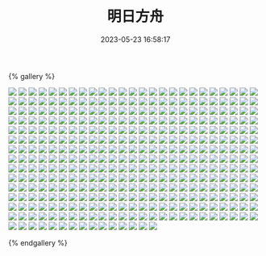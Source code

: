 ﻿---
title: 明日方舟
date: 2023-05-23 16:58:17
comments: false
---

{% gallery %}

![](https://cdn.jsdelivr.net/gh/1405720461/Arknights-img@main/Arknights1/1.webp)
![](https://cdn.jsdelivr.net/gh/1405720461/Arknights-img@main/Arknights1/2.webp)
![](https://cdn.jsdelivr.net/gh/1405720461/Arknights-img@main/Arknights1/3.webp)
![](https://cdn.jsdelivr.net/gh/1405720461/Arknights-img@main/Arknights1/4.webp)
![](https://cdn.jsdelivr.net/gh/1405720461/Arknights-img@main/Arknights1/5.webp)
![](https://cdn.jsdelivr.net/gh/1405720461/Arknights-img@main/Arknights1/6.webp)
![](https://cdn.jsdelivr.net/gh/1405720461/Arknights-img@main/Arknights1/7.webp)
![](https://cdn.jsdelivr.net/gh/1405720461/Arknights-img@main/Arknights1/8.webp)
![](https://cdn.jsdelivr.net/gh/1405720461/Arknights-img@main/Arknights1/9.webp)
![](https://cdn.jsdelivr.net/gh/1405720461/Arknights-img@main/Arknights1/10.webp)
![](https://cdn.jsdelivr.net/gh/1405720461/Arknights-img@main/Arknights1/11.webp)
![](https://cdn.jsdelivr.net/gh/1405720461/Arknights-img@main/Arknights1/12.webp)
![](https://cdn.jsdelivr.net/gh/1405720461/Arknights-img@main/Arknights1/13.webp)
![](https://cdn.jsdelivr.net/gh/1405720461/Arknights-img@main/Arknights1/14.webp)
![](https://cdn.jsdelivr.net/gh/1405720461/Arknights-img@main/Arknights1/15.webp)
![](https://cdn.jsdelivr.net/gh/1405720461/Arknights-img@main/Arknights1/16.webp)
![](https://cdn.jsdelivr.net/gh/1405720461/Arknights-img@main/Arknights1/17.webp)
![](https://cdn.jsdelivr.net/gh/1405720461/Arknights-img@main/Arknights1/18.webp)
![](https://cdn.jsdelivr.net/gh/1405720461/Arknights-img@main/Arknights1/19.webp)
![](https://cdn.jsdelivr.net/gh/1405720461/Arknights-img@main/Arknights1/20.webp)
![](https://cdn.jsdelivr.net/gh/1405720461/Arknights-img@main/Arknights1/21.webp)
![](https://cdn.jsdelivr.net/gh/1405720461/Arknights-img@main/Arknights1/22.webp)
![](https://cdn.jsdelivr.net/gh/1405720461/Arknights-img@main/Arknights1/23.webp)
![](https://cdn.jsdelivr.net/gh/1405720461/Arknights-img@main/Arknights1/24.webp)
![](https://cdn.jsdelivr.net/gh/1405720461/Arknights-img@main/Arknights1/25.webp)
![](https://cdn.jsdelivr.net/gh/1405720461/Arknights-img@main/Arknights1/26.webp)
![](https://cdn.jsdelivr.net/gh/1405720461/Arknights-img@main/Arknights1/27.webp)
![](https://cdn.jsdelivr.net/gh/1405720461/Arknights-img@main/Arknights1/28.webp)
![](https://cdn.jsdelivr.net/gh/1405720461/Arknights-img@main/Arknights1/29.webp)
![](https://cdn.jsdelivr.net/gh/1405720461/Arknights-img@main/Arknights1/30.webp)
![](https://cdn.jsdelivr.net/gh/1405720461/Arknights-img@main/Arknights1/31.webp)
![](https://cdn.jsdelivr.net/gh/1405720461/Arknights-img@main/Arknights1/32.webp)
![](https://cdn.jsdelivr.net/gh/1405720461/Arknights-img@main/Arknights1/33.webp)
![](https://cdn.jsdelivr.net/gh/1405720461/Arknights-img@main/Arknights1/34.webp)
![](https://cdn.jsdelivr.net/gh/1405720461/Arknights-img@main/Arknights1/35.webp)
![](https://cdn.jsdelivr.net/gh/1405720461/Arknights-img@main/Arknights1/36.webp)
![](https://cdn.jsdelivr.net/gh/1405720461/Arknights-img@main/Arknights1/37.webp)
![](https://cdn.jsdelivr.net/gh/1405720461/Arknights-img@main/Arknights1/38.webp)
![](https://cdn.jsdelivr.net/gh/1405720461/Arknights-img@main/Arknights1/39.webp)
![](https://cdn.jsdelivr.net/gh/1405720461/Arknights-img@main/Arknights1/40.webp)
![](https://cdn.jsdelivr.net/gh/1405720461/Arknights-img@main/Arknights1/41.webp)
![](https://cdn.jsdelivr.net/gh/1405720461/Arknights-img@main/Arknights1/42.webp)
![](https://cdn.jsdelivr.net/gh/1405720461/Arknights-img@main/Arknights1/43.webp)
![](https://cdn.jsdelivr.net/gh/1405720461/Arknights-img@main/Arknights1/44.webp)
![](https://cdn.jsdelivr.net/gh/1405720461/Arknights-img@main/Arknights1/45.webp)
![](https://cdn.jsdelivr.net/gh/1405720461/Arknights-img@main/Arknights1/46.webp)
![](https://cdn.jsdelivr.net/gh/1405720461/Arknights-img@main/Arknights1/47.webp)
![](https://cdn.jsdelivr.net/gh/1405720461/Arknights-img@main/Arknights1/48.webp)
![](https://cdn.jsdelivr.net/gh/1405720461/Arknights-img@main/Arknights1/49.webp)
![](https://cdn.jsdelivr.net/gh/1405720461/Arknights-img@main/Arknights1/50.webp)
![](https://cdn.jsdelivr.net/gh/1405720461/Arknights-img@main/Arknights1/51.webp)
![](https://cdn.jsdelivr.net/gh/1405720461/Arknights-img@main/Arknights1/52.webp)
![](https://cdn.jsdelivr.net/gh/1405720461/Arknights-img@main/Arknights1/53.webp)
![](https://cdn.jsdelivr.net/gh/1405720461/Arknights-img@main/Arknights1/54.webp)
![](https://cdn.jsdelivr.net/gh/1405720461/Arknights-img@main/Arknights1/55.webp)
![](https://cdn.jsdelivr.net/gh/1405720461/Arknights-img@main/Arknights1/56.webp)
![](https://cdn.jsdelivr.net/gh/1405720461/Arknights-img@main/Arknights1/57.webp)
![](https://cdn.jsdelivr.net/gh/1405720461/Arknights-img@main/Arknights1/58.webp)
![](https://cdn.jsdelivr.net/gh/1405720461/Arknights-img@main/Arknights1/59.webp)
![](https://cdn.jsdelivr.net/gh/1405720461/Arknights-img@main/Arknights1/60.webp)
![](https://cdn.jsdelivr.net/gh/1405720461/Arknights-img@main/Arknights1/61.webp)
![](https://cdn.jsdelivr.net/gh/1405720461/Arknights-img@main/Arknights1/62.webp)
![](https://cdn.jsdelivr.net/gh/1405720461/Arknights-img@main/Arknights1/63.webp)
![](https://cdn.jsdelivr.net/gh/1405720461/Arknights-img@main/Arknights1/64.webp)
![](https://cdn.jsdelivr.net/gh/1405720461/Arknights-img@main/Arknights1/65.webp)
![](https://cdn.jsdelivr.net/gh/1405720461/Arknights-img@main/Arknights1/66.webp)
![](https://cdn.jsdelivr.net/gh/1405720461/Arknights-img@main/Arknights1/67.webp)
![](https://cdn.jsdelivr.net/gh/1405720461/Arknights-img@main/Arknights1/68.webp)
![](https://cdn.jsdelivr.net/gh/1405720461/Arknights-img@main/Arknights1/69.webp)
![](https://cdn.jsdelivr.net/gh/1405720461/Arknights-img@main/Arknights1/70.webp)
![](https://cdn.jsdelivr.net/gh/1405720461/Arknights-img@main/Arknights1/71.webp)
![](https://cdn.jsdelivr.net/gh/1405720461/Arknights-img@main/Arknights1/72.webp)
![](https://cdn.jsdelivr.net/gh/1405720461/Arknights-img@main/Arknights1/73.webp)
![](https://cdn.jsdelivr.net/gh/1405720461/Arknights-img@main/Arknights1/74.webp)
![](https://cdn.jsdelivr.net/gh/1405720461/Arknights-img@main/Arknights1/75.webp)
![](https://cdn.jsdelivr.net/gh/1405720461/Arknights-img@main/Arknights1/76.webp)
![](https://cdn.jsdelivr.net/gh/1405720461/Arknights-img@main/Arknights1/77.webp)
![](https://cdn.jsdelivr.net/gh/1405720461/Arknights-img@main/Arknights1/78.webp)
![](https://cdn.jsdelivr.net/gh/1405720461/Arknights-img@main/Arknights1/79.webp)
![](https://cdn.jsdelivr.net/gh/1405720461/Arknights-img@main/Arknights1/80.webp)
![](https://cdn.jsdelivr.net/gh/1405720461/Arknights-img@main/Arknights1/81.webp)
![](https://cdn.jsdelivr.net/gh/1405720461/Arknights-img@main/Arknights1/82.webp)
![](https://cdn.jsdelivr.net/gh/1405720461/Arknights-img@main/Arknights1/83.webp)
![](https://cdn.jsdelivr.net/gh/1405720461/Arknights-img@main/Arknights1/84.webp)
![](https://cdn.jsdelivr.net/gh/1405720461/Arknights-img@main/Arknights1/85.webp)
![](https://cdn.jsdelivr.net/gh/1405720461/Arknights-img@main/Arknights1/86.webp)
![](https://cdn.jsdelivr.net/gh/1405720461/Arknights-img@main/Arknights1/87.webp)
![](https://cdn.jsdelivr.net/gh/1405720461/Arknights-img@main/Arknights1/88.webp)
![](https://cdn.jsdelivr.net/gh/1405720461/Arknights-img@main/Arknights1/89.webp)
![](https://cdn.jsdelivr.net/gh/1405720461/Arknights-img@main/Arknights1/90.webp)
![](https://cdn.jsdelivr.net/gh/1405720461/Arknights-img@main/Arknights1/91.webp)
![](https://cdn.jsdelivr.net/gh/1405720461/Arknights-img@main/Arknights1/92.webp)
![](https://cdn.jsdelivr.net/gh/1405720461/Arknights-img@main/Arknights1/93.webp)
![](https://cdn.jsdelivr.net/gh/1405720461/Arknights-img@main/Arknights1/94.webp)
![](https://cdn.jsdelivr.net/gh/1405720461/Arknights-img@main/Arknights1/95.webp)
![](https://cdn.jsdelivr.net/gh/1405720461/Arknights-img@main/Arknights1/96.webp)
![](https://cdn.jsdelivr.net/gh/1405720461/Arknights-img@main/Arknights1/97.webp)
![](https://cdn.jsdelivr.net/gh/1405720461/Arknights-img@main/Arknights1/98.webp)
![](https://cdn.jsdelivr.net/gh/1405720461/Arknights-img@main/Arknights1/99.webp)
![](https://cdn.jsdelivr.net/gh/1405720461/Arknights-img@main/Arknights1/100.webp)
![](https://cdn.jsdelivr.net/gh/1405720461/Arknights-img@main/Arknights1/101.webp)
![](https://cdn.jsdelivr.net/gh/1405720461/Arknights-img@main/Arknights1/102.webp)
![](https://cdn.jsdelivr.net/gh/1405720461/Arknights-img@main/Arknights1/103.webp)
![](https://cdn.jsdelivr.net/gh/1405720461/Arknights-img@main/Arknights1/104.webp)
![](https://cdn.jsdelivr.net/gh/1405720461/Arknights-img@main/Arknights1/105.webp)
![](https://cdn.jsdelivr.net/gh/1405720461/Arknights-img@main/Arknights1/106.webp)
![](https://cdn.jsdelivr.net/gh/1405720461/Arknights-img@main/Arknights1/107.webp)
![](https://cdn.jsdelivr.net/gh/1405720461/Arknights-img@main/Arknights1/108.webp)
![](https://cdn.jsdelivr.net/gh/1405720461/Arknights-img@main/Arknights1/109.webp)
![](https://cdn.jsdelivr.net/gh/1405720461/Arknights-img@main/Arknights1/110.webp)
![](https://cdn.jsdelivr.net/gh/1405720461/Arknights-img@main/Arknights1/111.webp)
![](https://cdn.jsdelivr.net/gh/1405720461/Arknights-img@main/Arknights1/112.webp)
![](https://cdn.jsdelivr.net/gh/1405720461/Arknights-img@main/Arknights1/113.webp)
![](https://cdn.jsdelivr.net/gh/1405720461/Arknights-img@main/Arknights1/114.webp)
![](https://cdn.jsdelivr.net/gh/1405720461/Arknights-img@main/Arknights1/115.webp)
![](https://cdn.jsdelivr.net/gh/1405720461/Arknights-img@main/Arknights1/116.webp)
![](https://cdn.jsdelivr.net/gh/1405720461/Arknights-img@main/Arknights1/117.webp)
![](https://cdn.jsdelivr.net/gh/1405720461/Arknights-img@main/Arknights1/118.webp)
![](https://cdn.jsdelivr.net/gh/1405720461/Arknights-img@main/Arknights1/119.webp)
![](https://cdn.jsdelivr.net/gh/1405720461/Arknights-img@main/Arknights1/120.webp)
![](https://cdn.jsdelivr.net/gh/1405720461/Arknights-img@main/Arknights1/121.webp)
![](https://cdn.jsdelivr.net/gh/1405720461/Arknights-img@main/Arknights1/122.webp)
![](https://cdn.jsdelivr.net/gh/1405720461/Arknights-img@main/Arknights1/123.webp)
![](https://cdn.jsdelivr.net/gh/1405720461/Arknights-img@main/Arknights1/124.webp)
![](https://cdn.jsdelivr.net/gh/1405720461/Arknights-img@main/Arknights1/125.webp)
![](https://cdn.jsdelivr.net/gh/1405720461/Arknights-img@main/Arknights1/126.webp)
![](https://cdn.jsdelivr.net/gh/1405720461/Arknights-img@main/Arknights1/127.webp)
![](https://cdn.jsdelivr.net/gh/1405720461/Arknights-img@main/Arknights1/128.webp)
![](https://cdn.jsdelivr.net/gh/1405720461/Arknights-img@main/Arknights1/129.webp)
![](https://cdn.jsdelivr.net/gh/1405720461/Arknights-img@main/Arknights1/130.webp)
![](https://cdn.jsdelivr.net/gh/1405720461/Arknights-img@main/Arknights1/131.webp)
![](https://cdn.jsdelivr.net/gh/1405720461/Arknights-img@main/Arknights1/132.webp)
![](https://cdn.jsdelivr.net/gh/1405720461/Arknights-img@main/Arknights1/133.webp)
![](https://cdn.jsdelivr.net/gh/1405720461/Arknights-img@main/Arknights1/134.webp)
![](https://cdn.jsdelivr.net/gh/1405720461/Arknights-img@main/Arknights1/135.webp)
![](https://cdn.jsdelivr.net/gh/1405720461/Arknights-img@main/Arknights1/136.webp)
![](https://cdn.jsdelivr.net/gh/1405720461/Arknights-img@main/Arknights1/137.webp)
![](https://cdn.jsdelivr.net/gh/1405720461/Arknights-img@main/Arknights1/138.webp)
![](https://cdn.jsdelivr.net/gh/1405720461/Arknights-img@main/Arknights1/139.webp)
![](https://cdn.jsdelivr.net/gh/1405720461/Arknights-img@main/Arknights1/140.webp)
![](https://cdn.jsdelivr.net/gh/1405720461/Arknights-img@main/Arknights1/141.webp)
![](https://cdn.jsdelivr.net/gh/1405720461/Arknights-img@main/Arknights1/142.webp)
![](https://cdn.jsdelivr.net/gh/1405720461/Arknights-img@main/Arknights1/143.webp)
![](https://cdn.jsdelivr.net/gh/1405720461/Arknights-img@main/Arknights1/144.webp)
![](https://cdn.jsdelivr.net/gh/1405720461/Arknights-img@main/Arknights1/145.webp)
![](https://cdn.jsdelivr.net/gh/1405720461/Arknights-img@main/Arknights1/146.webp)
![](https://cdn.jsdelivr.net/gh/1405720461/Arknights-img@main/Arknights1/147.webp)
![](https://cdn.jsdelivr.net/gh/1405720461/Arknights-img@main/Arknights1/148.webp)
![](https://cdn.jsdelivr.net/gh/1405720461/Arknights-img@main/Arknights1/149.webp)
![](https://cdn.jsdelivr.net/gh/1405720461/Arknights-img@main/Arknights1/150.webp)
![](https://cdn.jsdelivr.net/gh/1405720461/Arknights-img@main/Arknights1/151.webp)
![](https://cdn.jsdelivr.net/gh/1405720461/Arknights-img@main/Arknights1/152.webp)
![](https://cdn.jsdelivr.net/gh/1405720461/Arknights-img@main/Arknights1/153.webp)
![](https://cdn.jsdelivr.net/gh/1405720461/Arknights-img@main/Arknights1/154.webp)
![](https://cdn.jsdelivr.net/gh/1405720461/Arknights-img@main/Arknights1/155.webp)
![](https://cdn.jsdelivr.net/gh/1405720461/Arknights-img@main/Arknights1/156.webp)
![](https://cdn.jsdelivr.net/gh/1405720461/Arknights-img@main/Arknights1/157.webp)
![](https://cdn.jsdelivr.net/gh/1405720461/Arknights-img@main/Arknights1/158.webp)
![](https://cdn.jsdelivr.net/gh/1405720461/Arknights-img@main/Arknights1/159.webp)
![](https://cdn.jsdelivr.net/gh/1405720461/Arknights-img@main/Arknights1/160.webp)
![](https://cdn.jsdelivr.net/gh/1405720461/Arknights-img@main/Arknights1/161.webp)
![](https://cdn.jsdelivr.net/gh/1405720461/Arknights-img@main/Arknights1/162.webp)
![](https://cdn.jsdelivr.net/gh/1405720461/Arknights-img@main/Arknights1/163.webp)
![](https://cdn.jsdelivr.net/gh/1405720461/Arknights-img@main/Arknights1/164.webp)
![](https://cdn.jsdelivr.net/gh/1405720461/Arknights-img@main/Arknights1/165.webp)
![](https://cdn.jsdelivr.net/gh/1405720461/Arknights-img@main/Arknights1/166.webp)
![](https://cdn.jsdelivr.net/gh/1405720461/Arknights-img@main/Arknights1/167.webp)
![](https://cdn.jsdelivr.net/gh/1405720461/Arknights-img@main/Arknights1/168.webp)
![](https://cdn.jsdelivr.net/gh/1405720461/Arknights-img@main/Arknights1/169.webp)
![](https://cdn.jsdelivr.net/gh/1405720461/Arknights-img@main/Arknights1/170.webp)
![](https://cdn.jsdelivr.net/gh/1405720461/Arknights-img@main/Arknights1/171.webp)
![](https://cdn.jsdelivr.net/gh/1405720461/Arknights-img@main/Arknights1/172.webp)
![](https://cdn.jsdelivr.net/gh/1405720461/Arknights-img@main/Arknights1/173.webp)
![](https://cdn.jsdelivr.net/gh/1405720461/Arknights-img@main/Arknights1/174.webp)
![](https://cdn.jsdelivr.net/gh/1405720461/Arknights-img@main/Arknights1/175.webp)
![](https://cdn.jsdelivr.net/gh/1405720461/Arknights-img@main/Arknights1/176.webp)
![](https://cdn.jsdelivr.net/gh/1405720461/Arknights-img@main/Arknights1/177.webp)
![](https://cdn.jsdelivr.net/gh/1405720461/Arknights-img@main/Arknights1/178.webp)
![](https://cdn.jsdelivr.net/gh/1405720461/Arknights-img@main/Arknights1/179.webp)
![](https://cdn.jsdelivr.net/gh/1405720461/Arknights-img@main/Arknights1/180.webp)
![](https://cdn.jsdelivr.net/gh/1405720461/Arknights-img@main/Arknights1/181.webp)
![](https://cdn.jsdelivr.net/gh/1405720461/Arknights-img@main/Arknights1/182.webp)
![](https://cdn.jsdelivr.net/gh/1405720461/Arknights-img@main/Arknights1/183.webp)
![](https://cdn.jsdelivr.net/gh/1405720461/Arknights-img@main/Arknights1/184.webp)
![](https://cdn.jsdelivr.net/gh/1405720461/Arknights-img@main/Arknights1/185.webp)
![](https://cdn.jsdelivr.net/gh/1405720461/Arknights-img@main/Arknights1/186.webp)
![](https://cdn.jsdelivr.net/gh/1405720461/Arknights-img@main/Arknights1/187.webp)
![](https://cdn.jsdelivr.net/gh/1405720461/Arknights-img@main/Arknights1/188.webp)
![](https://cdn.jsdelivr.net/gh/1405720461/Arknights-img@main/Arknights1/189.webp)
![](https://cdn.jsdelivr.net/gh/1405720461/Arknights-img@main/Arknights1/190.webp)
![](https://cdn.jsdelivr.net/gh/1405720461/Arknights-img@main/Arknights1/191.webp)
![](https://cdn.jsdelivr.net/gh/1405720461/Arknights-img@main/Arknights1/192.webp)
![](https://cdn.jsdelivr.net/gh/1405720461/Arknights-img@main/Arknights1/193.webp)
![](https://cdn.jsdelivr.net/gh/1405720461/Arknights-img@main/Arknights1/194.webp)
![](https://cdn.jsdelivr.net/gh/1405720461/Arknights-img@main/Arknights1/195.webp)
![](https://cdn.jsdelivr.net/gh/1405720461/Arknights-img@main/Arknights1/196.webp)
![](https://cdn.jsdelivr.net/gh/1405720461/Arknights-img@main/Arknights1/197.webp)
![](https://cdn.jsdelivr.net/gh/1405720461/Arknights-img@main/Arknights1/198.webp)
![](https://cdn.jsdelivr.net/gh/1405720461/Arknights-img@main/Arknights1/199.webp)
![](https://cdn.jsdelivr.net/gh/1405720461/Arknights-img@main/Arknights1/200.webp)
![](https://cdn.jsdelivr.net/gh/1405720461/Arknights-img@main/Arknights1/201.webp)
![](https://cdn.jsdelivr.net/gh/1405720461/Arknights-img@main/Arknights1/202.webp)
![](https://cdn.jsdelivr.net/gh/1405720461/Arknights-img@main/Arknights1/203.webp)
![](https://cdn.jsdelivr.net/gh/1405720461/Arknights-img@main/Arknights1/204.webp)
![](https://cdn.jsdelivr.net/gh/1405720461/Arknights-img@main/Arknights1/205.webp)
![](https://cdn.jsdelivr.net/gh/1405720461/Arknights-img@main/Arknights1/206.webp)
![](https://cdn.jsdelivr.net/gh/1405720461/Arknights-img@main/Arknights1/207.webp)
![](https://cdn.jsdelivr.net/gh/1405720461/Arknights-img@main/Arknights1/208.webp)
![](https://cdn.jsdelivr.net/gh/1405720461/Arknights-img@main/Arknights1/209.webp)
![](https://cdn.jsdelivr.net/gh/1405720461/Arknights-img@main/Arknights1/210.webp)
![](https://cdn.jsdelivr.net/gh/1405720461/Arknights-img@main/Arknights1/211.webp)
![](https://cdn.jsdelivr.net/gh/1405720461/Arknights-img@main/Arknights1/212.webp)
![](https://cdn.jsdelivr.net/gh/1405720461/Arknights-img@main/Arknights1/213.webp)
![](https://cdn.jsdelivr.net/gh/1405720461/Arknights-img@main/Arknights1/214.webp)
![](https://cdn.jsdelivr.net/gh/1405720461/Arknights-img@main/Arknights1/215.webp)
![](https://cdn.jsdelivr.net/gh/1405720461/Arknights-img@main/Arknights1/216.webp)
![](https://cdn.jsdelivr.net/gh/1405720461/Arknights-img@main/Arknights1/217.webp)
![](https://cdn.jsdelivr.net/gh/1405720461/Arknights-img@main/Arknights1/218.webp)
![](https://cdn.jsdelivr.net/gh/1405720461/Arknights-img@main/Arknights1/219.webp)
![](https://cdn.jsdelivr.net/gh/1405720461/Arknights-img@main/Arknights1/220.webp)
![](https://cdn.jsdelivr.net/gh/1405720461/Arknights-img@main/Arknights1/221.webp)
![](https://cdn.jsdelivr.net/gh/1405720461/Arknights-img@main/Arknights1/222.webp)
![](https://cdn.jsdelivr.net/gh/1405720461/Arknights-img@main/Arknights1/223.webp)
![](https://cdn.jsdelivr.net/gh/1405720461/Arknights-img@main/Arknights1/224.webp)
![](https://cdn.jsdelivr.net/gh/1405720461/Arknights-img@main/Arknights1/225.webp)
![](https://cdn.jsdelivr.net/gh/1405720461/Arknights-img@main/Arknights1/226.webp)
![](https://cdn.jsdelivr.net/gh/1405720461/Arknights-img@main/Arknights1/227.webp)
![](https://cdn.jsdelivr.net/gh/1405720461/Arknights-img@main/Arknights1/228.webp)
![](https://cdn.jsdelivr.net/gh/1405720461/Arknights-img@main/Arknights1/229.webp)
![](https://cdn.jsdelivr.net/gh/1405720461/Arknights-img@main/Arknights1/230.webp)
![](https://cdn.jsdelivr.net/gh/1405720461/Arknights-img@main/Arknights1/231.webp)
![](https://cdn.jsdelivr.net/gh/1405720461/Arknights-img@main/Arknights1/232.webp)
![](https://cdn.jsdelivr.net/gh/1405720461/Arknights-img@main/Arknights1/233.webp)
![](https://cdn.jsdelivr.net/gh/1405720461/Arknights-img@main/Arknights1/234.webp)
![](https://cdn.jsdelivr.net/gh/1405720461/Arknights-img@main/Arknights1/235.webp)
![](https://cdn.jsdelivr.net/gh/1405720461/Arknights-img@main/Arknights1/236.webp)
![](https://cdn.jsdelivr.net/gh/1405720461/Arknights-img@main/Arknights1/237.webp)
![](https://cdn.jsdelivr.net/gh/1405720461/Arknights-img@main/Arknights1/238.webp)
![](https://cdn.jsdelivr.net/gh/1405720461/Arknights-img@main/Arknights1/239.webp)
![](https://cdn.jsdelivr.net/gh/1405720461/Arknights-img@main/Arknights1/240.webp)
![](https://cdn.jsdelivr.net/gh/1405720461/Arknights-img@main/Arknights1/241.webp)
![](https://cdn.jsdelivr.net/gh/1405720461/Arknights-img@main/Arknights1/242.webp)
![](https://cdn.jsdelivr.net/gh/1405720461/Arknights-img@main/Arknights1/243.webp)
![](https://cdn.jsdelivr.net/gh/1405720461/Arknights-img@main/Arknights1/244.webp)
![](https://cdn.jsdelivr.net/gh/1405720461/Arknights-img@main/Arknights1/245.webp)
![](https://cdn.jsdelivr.net/gh/1405720461/Arknights-img@main/Arknights1/246.webp)
![](https://cdn.jsdelivr.net/gh/1405720461/Arknights-img@main/Arknights1/247.webp)
![](https://cdn.jsdelivr.net/gh/1405720461/Arknights-img@main/Arknights1/248.webp)
![](https://cdn.jsdelivr.net/gh/1405720461/Arknights-img@main/Arknights1/249.webp)
![](https://cdn.jsdelivr.net/gh/1405720461/Arknights-img@main/Arknights1/250.webp)
![](https://cdn.jsdelivr.net/gh/1405720461/Arknights-img@main/Arknights1/251.webp)
![](https://cdn.jsdelivr.net/gh/1405720461/Arknights-img@main/Arknights1/252.webp)
![](https://cdn.jsdelivr.net/gh/1405720461/Arknights-img@main/Arknights1/253.webp)
![](https://cdn.jsdelivr.net/gh/1405720461/Arknights-img@main/Arknights1/254.webp)
![](https://cdn.jsdelivr.net/gh/1405720461/Arknights-img@main/Arknights1/255.webp)
![](https://cdn.jsdelivr.net/gh/1405720461/Arknights-img@main/Arknights1/256.webp)
![](https://cdn.jsdelivr.net/gh/1405720461/Arknights-img@main/Arknights1/257.webp)
![](https://cdn.jsdelivr.net/gh/1405720461/Arknights-img@main/Arknights1/258.webp)
![](https://cdn.jsdelivr.net/gh/1405720461/Arknights-img@main/Arknights1/259.webp)
![](https://cdn.jsdelivr.net/gh/1405720461/Arknights-img@main/Arknights1/260.webp)
![](https://cdn.jsdelivr.net/gh/1405720461/Arknights-img@main/Arknights1/261.webp)
![](https://cdn.jsdelivr.net/gh/1405720461/Arknights-img@main/Arknights1/262.webp)
![](https://cdn.jsdelivr.net/gh/1405720461/Arknights-img@main/Arknights1/263.webp)
![](https://cdn.jsdelivr.net/gh/1405720461/Arknights-img@main/Arknights1/264.webp)
![](https://cdn.jsdelivr.net/gh/1405720461/Arknights-img@main/Arknights1/265.webp)
![](https://cdn.jsdelivr.net/gh/1405720461/Arknights-img@main/Arknights1/266.webp)
![](https://cdn.jsdelivr.net/gh/1405720461/Arknights-img@main/Arknights1/267.webp)
![](https://cdn.jsdelivr.net/gh/1405720461/Arknights-img@main/Arknights1/268.webp)
![](https://cdn.jsdelivr.net/gh/1405720461/Arknights-img@main/Arknights1/269.webp)
![](https://cdn.jsdelivr.net/gh/1405720461/Arknights-img@main/Arknights1/270.webp)
![](https://cdn.jsdelivr.net/gh/1405720461/Arknights-img@main/Arknights1/271.webp)
![](https://cdn.jsdelivr.net/gh/1405720461/Arknights-img@main/Arknights1/272.webp)
![](https://cdn.jsdelivr.net/gh/1405720461/Arknights-img@main/Arknights1/273.webp)
![](https://cdn.jsdelivr.net/gh/1405720461/Arknights-img@main/Arknights1/274.webp)
![](https://cdn.jsdelivr.net/gh/1405720461/Arknights-img@main/Arknights1/275.webp)
![](https://cdn.jsdelivr.net/gh/1405720461/Arknights-img@main/Arknights1/276.webp)
![](https://cdn.jsdelivr.net/gh/1405720461/Arknights-img@main/Arknights1/277.webp)
![](https://cdn.jsdelivr.net/gh/1405720461/Arknights-img@main/Arknights1/278.webp)
![](https://cdn.jsdelivr.net/gh/1405720461/Arknights-img@main/Arknights1/279.webp)
![](https://cdn.jsdelivr.net/gh/1405720461/Arknights-img@main/Arknights1/280.webp)
![](https://cdn.jsdelivr.net/gh/1405720461/Arknights-img@main/Arknights1/281.webp)
![](https://cdn.jsdelivr.net/gh/1405720461/Arknights-img@main/Arknights1/282.webp)
![](https://cdn.jsdelivr.net/gh/1405720461/Arknights-img@main/Arknights1/283.webp)
![](https://cdn.jsdelivr.net/gh/1405720461/Arknights-img@main/Arknights1/284.webp)
![](https://cdn.jsdelivr.net/gh/1405720461/Arknights-img@main/Arknights1/285.webp)
![](https://cdn.jsdelivr.net/gh/1405720461/Arknights-img@main/Arknights1/286.webp)
![](https://cdn.jsdelivr.net/gh/1405720461/Arknights-img@main/Arknights1/287.webp)
![](https://cdn.jsdelivr.net/gh/1405720461/Arknights-img@main/Arknights1/288.webp)
![](https://cdn.jsdelivr.net/gh/1405720461/Arknights-img@main/Arknights1/289.webp)
![](https://cdn.jsdelivr.net/gh/1405720461/Arknights-img@main/Arknights1/290.webp)
![](https://cdn.jsdelivr.net/gh/1405720461/Arknights-img@main/Arknights1/291.webp)
![](https://cdn.jsdelivr.net/gh/1405720461/Arknights-img@main/Arknights1/292.webp)
![](https://cdn.jsdelivr.net/gh/1405720461/Arknights-img@main/Arknights1/293.webp)
![](https://cdn.jsdelivr.net/gh/1405720461/Arknights-img@main/Arknights1/294.webp)
![](https://cdn.jsdelivr.net/gh/1405720461/Arknights-img@main/Arknights1/295.webp)
![](https://cdn.jsdelivr.net/gh/1405720461/Arknights-img@main/Arknights1/296.webp)
![](https://cdn.jsdelivr.net/gh/1405720461/Arknights-img@main/Arknights1/297.webp)
![](https://cdn.jsdelivr.net/gh/1405720461/Arknights-img@main/Arknights1/298.webp)
![](https://cdn.jsdelivr.net/gh/1405720461/Arknights-img@main/Arknights1/299.webp)
![](https://cdn.jsdelivr.net/gh/1405720461/Arknights-img@main/Arknights1/300.webp)
![](https://cdn.jsdelivr.net/gh/1405720461/Arknights-img@main/Arknights1/301.webp)
![](https://cdn.jsdelivr.net/gh/1405720461/Arknights-img@main/Arknights1/302.webp)
![](https://cdn.jsdelivr.net/gh/1405720461/Arknights-img@main/Arknights1/303.webp)
![](https://cdn.jsdelivr.net/gh/1405720461/Arknights-img@main/Arknights1/304.webp)
![](https://cdn.jsdelivr.net/gh/1405720461/Arknights-img@main/Arknights1/305.webp)
![](https://cdn.jsdelivr.net/gh/1405720461/Arknights-img@main/Arknights1/306.webp)
![](https://cdn.jsdelivr.net/gh/1405720461/Arknights-img@main/Arknights1/307.webp)
![](https://cdn.jsdelivr.net/gh/1405720461/Arknights-img@main/Arknights1/308.webp)
![](https://cdn.jsdelivr.net/gh/1405720461/Arknights-img@main/Arknights1/309.webp)
![](https://cdn.jsdelivr.net/gh/1405720461/Arknights-img@main/Arknights1/310.webp)
![](https://cdn.jsdelivr.net/gh/1405720461/Arknights-img@main/Arknights1/311.webp)
![](https://cdn.jsdelivr.net/gh/1405720461/Arknights-img@main/Arknights1/312.webp)
![](https://cdn.jsdelivr.net/gh/1405720461/Arknights-img@main/Arknights1/313.webp)
![](https://cdn.jsdelivr.net/gh/1405720461/Arknights-img@main/Arknights1/314.webp)
![](https://cdn.jsdelivr.net/gh/1405720461/Arknights-img@main/Arknights1/315.webp)
![](https://cdn.jsdelivr.net/gh/1405720461/Arknights-img@main/Arknights1/316.webp)
![](https://cdn.jsdelivr.net/gh/1405720461/Arknights-img@main/Arknights1/317.webp)
![](https://cdn.jsdelivr.net/gh/1405720461/Arknights-img@main/Arknights1/318.webp)
![](https://cdn.jsdelivr.net/gh/1405720461/Arknights-img@main/Arknights1/319.webp)
![](https://cdn.jsdelivr.net/gh/1405720461/Arknights-img@main/Arknights1/320.webp)
![](https://cdn.jsdelivr.net/gh/1405720461/Arknights-img@main/Arknights1/321.webp)
![](https://cdn.jsdelivr.net/gh/1405720461/Arknights-img@main/Arknights1/322.webp)
![](https://cdn.jsdelivr.net/gh/1405720461/Arknights-img@main/Arknights1/323.webp)
![](https://cdn.jsdelivr.net/gh/1405720461/Arknights-img@main/Arknights1/324.webp)
![](https://cdn.jsdelivr.net/gh/1405720461/Arknights-img@main/Arknights1/325.webp)
![](https://cdn.jsdelivr.net/gh/1405720461/Arknights-img@main/Arknights1/326.webp)
![](https://cdn.jsdelivr.net/gh/1405720461/Arknights-img@main/Arknights1/327.webp)
![](https://cdn.jsdelivr.net/gh/1405720461/Arknights-img@main/Arknights1/328.webp)
![](https://cdn.jsdelivr.net/gh/1405720461/Arknights-img@main/Arknights1/329.webp)
![](https://cdn.jsdelivr.net/gh/1405720461/Arknights-img@main/Arknights1/330.webp)
![](https://cdn.jsdelivr.net/gh/1405720461/Arknights-img@main/Arknights1/331.webp)
![](https://cdn.jsdelivr.net/gh/1405720461/Arknights-img@main/Arknights1/332.webp)
![](https://cdn.jsdelivr.net/gh/1405720461/Arknights-img@main/Arknights1/333.webp)
![](https://cdn.jsdelivr.net/gh/1405720461/Arknights-img@main/Arknights1/334.webp)
![](https://cdn.jsdelivr.net/gh/1405720461/Arknights-img@main/Arknights1/335.webp)
![](https://cdn.jsdelivr.net/gh/1405720461/Arknights-img@main/Arknights1/336.webp)
![](https://cdn.jsdelivr.net/gh/1405720461/Arknights-img@main/Arknights1/337.webp)
![](https://cdn.jsdelivr.net/gh/1405720461/Arknights-img@main/Arknights1/338.webp)
![](https://cdn.jsdelivr.net/gh/1405720461/Arknights-img@main/Arknights1/339.webp)
![](https://cdn.jsdelivr.net/gh/1405720461/Arknights-img@main/Arknights1/340.webp)
![](https://cdn.jsdelivr.net/gh/1405720461/Arknights-img@main/Arknights1/341.webp)
![](https://cdn.jsdelivr.net/gh/1405720461/Arknights-img@main/Arknights1/342.webp)
![](https://cdn.jsdelivr.net/gh/1405720461/Arknights-img@main/Arknights1/343.webp)
![](https://cdn.jsdelivr.net/gh/1405720461/Arknights-img@main/Arknights1/344.webp)
![](https://cdn.jsdelivr.net/gh/1405720461/Arknights-img@main/Arknights1/345.webp)
![](https://cdn.jsdelivr.net/gh/1405720461/Arknights-img@main/Arknights1/346.webp)
![](https://cdn.jsdelivr.net/gh/1405720461/Arknights-img@main/Arknights1/347.webp)
![](https://cdn.jsdelivr.net/gh/1405720461/Arknights-img@main/Arknights1/348.webp)
![](https://cdn.jsdelivr.net/gh/1405720461/Arknights-img@main/Arknights1/349.webp)
![](https://cdn.jsdelivr.net/gh/1405720461/Arknights-img@main/Arknights1/350.webp)
![](https://cdn.jsdelivr.net/gh/1405720461/Arknights-img@main/Arknights1/351.webp)
![](https://cdn.jsdelivr.net/gh/1405720461/Arknights-img@main/Arknights1/352.webp)
![](https://cdn.jsdelivr.net/gh/1405720461/Arknights-img@main/Arknights1/353.webp)
![](https://cdn.jsdelivr.net/gh/1405720461/Arknights-img@main/Arknights1/354.webp)
![](https://cdn.jsdelivr.net/gh/1405720461/Arknights-img@main/Arknights1/355.webp)
![](https://cdn.jsdelivr.net/gh/1405720461/Arknights-img@main/Arknights1/356.webp)
![](https://cdn.jsdelivr.net/gh/1405720461/Arknights-img@main/Arknights1/357.webp)
![](https://cdn.jsdelivr.net/gh/1405720461/Arknights-img@main/Arknights1/358.webp)
![](https://cdn.jsdelivr.net/gh/1405720461/Arknights-img@main/Arknights1/359.webp)
![](https://cdn.jsdelivr.net/gh/1405720461/Arknights-img@main/Arknights1/360.webp)
![](https://cdn.jsdelivr.net/gh/1405720461/Arknights-img@main/Arknights1/361.webp)
![](https://cdn.jsdelivr.net/gh/1405720461/Arknights-img@main/Arknights1/362.webp)
![](https://cdn.jsdelivr.net/gh/1405720461/Arknights-img@main/Arknights1/363.webp)
![](https://cdn.jsdelivr.net/gh/1405720461/Arknights-img@main/Arknights1/364.webp)
![](https://cdn.jsdelivr.net/gh/1405720461/Arknights-img@main/Arknights1/365.webp)

{% endgallery %}
